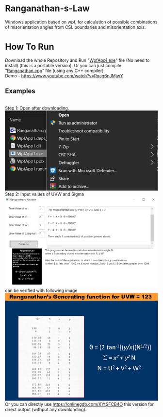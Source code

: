 
# Ranganathan-s-Law
Windows application based on wpf, for calculation of possible combinations of misorientation angles from CSL boundaries and misorientation axis.

# How To Run

Download the whole Repository and Run "[WpfApp1.exe](https://github.com/Shreyamkmr/Ranganathan-s-Law/blob/main/WpfApp1.exe "WpfApp1.exe")" file (No need to install) (this is a portable version).
Or you can just compile "[Ranganathan.cpp](https://github.com/Shreyamkmr/Ranganathan-s-Law/blob/main/Ranganathan.cpp "Ranganathan.cpp")" file (using any C++ compiler).
<br /> Demo - https://www.youtube.com/watch?v=Rqag6nJMjwY

## Examples

<br />Step 1: Open after downloading.
![no admin permision needed](/open.png)
<br />Step 2: Input values of UVW and Sigma
<br />![output values](/output1.png)
<br />can be verified with following image
<br />![For UVW=1,2,3](/example1.png)
Or 
you can directly use https://onlinegdb.com/XYtSFCB4O this version for direct output (withput any downloading).

